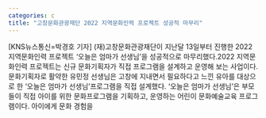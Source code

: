 ```yaml
---
categories: c
title: "고창문화관광재단 2022 지역문화인력 프로젝트 성공적 마무리"
---
```

[KNS뉴스통신=박경호 기자] (재)고창문화관광재단이 지난달 13일부터 진행한 2022 지역문화인력 프로젝트 ‘오늘은 엄마가 선생님’을 성공적으로 마무리했다.2022 지역문화인력 프로젝트는 신규 문화기획자가 직접 프로그램을 설계하고 운영해 보는 사업이다. 문화기획자로 활약한 유민정 선생님은 고창에 지내면서 필요하다고 느낀 유아를 대상으로 한 ‘오늘은 엄마가 선생님’프로그램을 직접 설계했다. ‘오늘은 엄마가 선생님’은 부모들이 직접 아이를 위한 문화프로그램을 기획하고, 운영하는 어린이 문화예술교육 프로그램이다. 아이에게 문화 경험을
